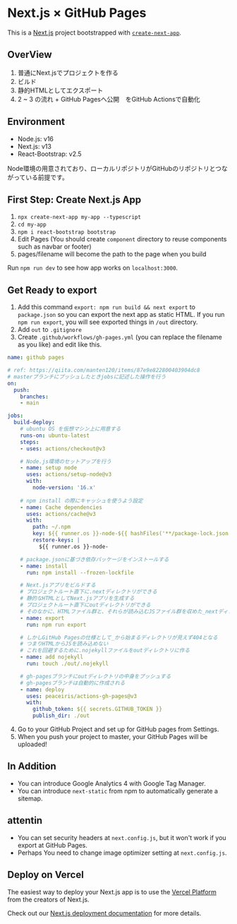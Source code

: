 # Next.js × GitHub Pages

This is a [Next.js](https://nextjs.org/) project bootstrapped with [`create-next-app`](https://github.com/vercel/next.js/tree/canary/packages/create-next-app).

## OverView

1. 普通にNext.jsでプロジェクトを作る
2. ビルド
3. 静的HTMLとしてエクスポート
4. 2 ~ 3 の流れ + GitHub Pagesへ公開　をGitHub Actionsで自動化

## Environment

- Node.js: v16
- Next.js: v13
- React-Bootstrap: v2.5

Node環境の用意されており、ローカルリポジトリがGitHubのリポジトリとつながっている前提です。

## First Step: Create Next.js App

1. `npx create-next-app my-app --typescript`
2. `cd my-app`
3. `npm i react-bootstrap bootstrap`
4. Edit Pages (You should create `component` directory to reuse components such as navbar or footer)
5. pages/filename will become the path to the page when you build

Run `npm run dev` to see how app works on `localhost:3000`.

## Get Ready to export

1. Add this command `export: npm run build && next export` to `package.json` so you can export the next app as static HTML. If you run `npm run export`, you will see exported things in `/out` directory.
2. Add `out` to `.gitignore`
3. Create `.github/workflows/gh-pages.yml` (you can replace the filename as you like) and edit like this.

  ```gh-pages.yml
  name: github pages

  # ref: https://qiita.com/manten120/items/87e9e822800403904dc8
  # masterブランチにプッシュしたときjobsに記述した操作を行う
  on:
    push:
      branches:
      - main

  jobs:
    build-deploy:
      # ubuntu OS を仮想マシン上に用意する
      runs-on: ubuntu-latest
      steps:
      - uses: actions/checkout@v3

      # Node.js環境のセットアップを行う
      - name: setup node
        uses: actions/setup-node@v3
        with:
          node-version: '16.x'
      
      # npm install の際にキャッシュを使うよう設定
      - name: Cache dependencies
        uses: actions/cache@v3
        with:
          path: ~/.npm
          key: ${{ runner.os }}-node-${{ hashFiles('**/package-lock.json') }}
          restore-keys: |
            ${{ runner.os }}-node-

      # package.jsonに基づき依存パッケージをインストールする
      - name: install
        run: npm install --frozen-lockfile

      # Next.jsアプリをビルドする
      # プロジェクトルート直下に.nextディレクトリができる
      # 静的なHTMLとしてNext.jsアプリを生成する
      # プロジェクトルート直下にoutディレクトリができる
      # そのなかに、HTMLファイル群と、それらが読み込むJSファイル群を収めた_nextディレクトリがある
      - name: export
        run: npm run export

      # しかしGitHub Pagesの仕様として_から始まるディレクトリが見えず404となる
      # つまりHTMLからJSを読み込めない
      # これを回避するために.nojekyllファイルをoutディレクトリに作る
      - name: add nojekyll
        run: touch ./out/.nojekyll

      # gh-pagesブランチにoutディレクトリの中身をプッシュする
      # gh-pagesブランチは自動的に作成される
      - name: deploy
        uses: peaceiris/actions-gh-pages@v3
        with:
          github_token: ${{ secrets.GITHUB_TOKEN }}
          publish_dir: ./out
  ```

4. Go to your GitHub Project and set up for GitHub pages from Settings.
5. When you push your project to master, your GitHub Pages will be uploaded!

## In Addition

- You can introduce Google Analytics 4 with Google Tag Manager.
- You can introduce `next-static` from npm to automatically generate a sitemap.

## attentin

- You can set security headers at `next.config.js`, but it won't work if you export at GitHub Pages.
- Perhaps You need to change image optimizer setting at `next.config.js`.

## Deploy on Vercel

The easiest way to deploy your Next.js app is to use the [Vercel Platform](https://vercel.com/new?utm_medium=default-template&filter=next.js&utm_source=create-next-app&utm_campaign=create-next-app-readme) from the creators of Next.js.

Check out our [Next.js deployment documentation](https://nextjs.org/docs/deployment) for more details.
